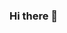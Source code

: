 ### Hi there 👋

<!--
- For starters, let me introduce myself. My name is Roberto and I'm twenty-seven years old.
- I live in Brazil with my wife.
- It’s a pleasure to meet you all. The subject for today is going to be code...
- 🌱 I’m currently learning Python, R, Data Science, business intelligence...
-->
